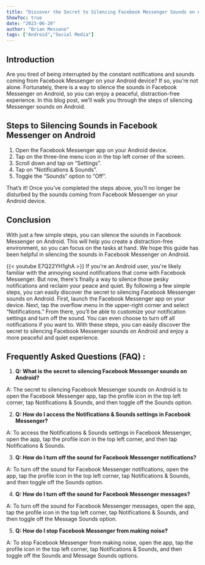 ```yaml
---
title: "Discover the Secret to Silencing Facebook Messenger Sounds on Android!"
ShowToc: true 
date: "2023-06-20"
author: "Brian Messano" 
tags: ["Android","Social Media"]
---
```

## Introduction

Are you tired of being interrupted by the constant notifications and sounds coming from Facebook Messenger on your Android device? If so, you’re not alone. Fortunately, there is a way to silence the sounds in Facebook Messenger on Android, so you can enjoy a peaceful, distraction-free experience. In this blog post, we’ll walk you through the steps of silencing Messenger sounds on Android. 

## Steps to Silencing Sounds in Facebook Messenger on Android

1. Open the Facebook Messenger app on your Android device.
2. Tap on the three-line menu icon in the top left corner of the screen.
3. Scroll down and tap on “Settings”.
4. Tap on “Notifications & Sounds”.
5. Toggle the “Sounds” option to “Off”.

That’s it! Once you’ve completed the steps above, you’ll no longer be disturbed by the sounds coming from Facebook Messenger on your Android device. 

## Conclusion

With just a few simple steps, you can silence the sounds in Facebook Messenger on Android. This will help you create a distraction-free environment, so you can focus on the tasks at hand. We hope this guide has been helpful in silencing the sounds in Facebook Messenger on Android.

{{< youtube E7Q22YH1ghA >}} 
If you're an Android user, you're likely familiar with the annoying sound notifications that come with Facebook Messenger. But now, there's finally a way to silence those pesky notifications and reclaim your peace and quiet. By following a few simple steps, you can easily discover the secret to silencing Facebook Messenger sounds on Android. First, launch the Facebook Messenger app on your device. Next, tap the overflow menu in the upper-right corner and select “Notifications.” From there, you’ll be able to customize your notification settings and turn off the sound. You can even choose to turn off all notifications if you want to. With these steps, you can easily discover the secret to silencing Facebook Messenger sounds on Android and enjoy a more peaceful and quiet experience.

## Frequently Asked Questions (FAQ) :
1. **Q: What is the secret to silencing Facebook Messenger sounds on Android?**

A: The secret to silencing Facebook Messenger sounds on Android is to open the Facebook Messenger app, tap the profile icon in the top left corner, tap Notifications & Sounds, and then toggle off the Sounds option.

2. **Q: How do I access the Notifications & Sounds settings in Facebook Messenger?**

A: To access the Notifications & Sounds settings in Facebook Messenger, open the app, tap the profile icon in the top left corner, and then tap Notifications & Sounds.

3. **Q: How do I turn off the sound for Facebook Messenger notifications?**

A: To turn off the sound for Facebook Messenger notifications, open the app, tap the profile icon in the top left corner, tap Notifications & Sounds, and then toggle off the Sounds option.

4. **Q: How do I turn off the sound for Facebook Messenger messages?**

A: To turn off the sound for Facebook Messenger messages, open the app, tap the profile icon in the top left corner, tap Notifications & Sounds, and then toggle off the Message Sounds option.

5. **Q: How do I stop Facebook Messenger from making noise?**

A: To stop Facebook Messenger from making noise, open the app, tap the profile icon in the top left corner, tap Notifications & Sounds, and then toggle off the Sounds and Message Sounds options.


